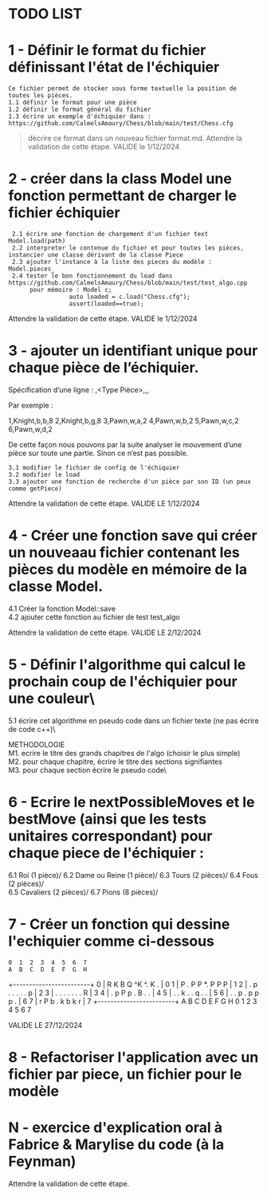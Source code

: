 # TODO LIST

# 1 - Définir le format du fichier définissant l'état de l'échiquier
    Ce fichier permet de stocker sous forme textuelle la position de toutes les pièces.
    1.1 définir le format pour une pièce 
    1.2 définir le format général du fichier
    1.3 écrire un exemple d'échiquier dans : https://github.com/CalmelsAmaury/Chess/blob/main/test/Chess.cfg

 > décrire ce format dans un nouveau fichier format.md.
Attendre la validation de cette étape. VALIDE le 1/12/2024 

# 2 - créer dans la class Model une fonction permettant de charger le fichier échiquier
     2.1 écrire une fonction de chargement d'un fichier text Model.load(path)
     2.2 interpreter le contenue du fichier et pour toutes les pièces, instancier une classe dérivant de la classe Piece
     2.3 ajouter l'instance à la liste des pieces du modèle : Model.pieces_
     2.4 tester le bon fonctionnement du load dans https://github.com/CalmelsAmaury/Chess/blob/main/test/test_algo.cpp
          pour mémoire : Model c;
                     auto loaded = c.load("Chess.cfg");
                     assert(loaded==true);

Attendre la validation de cette étape. VALIDE le 1/12/2024 

# 3 - ajouter un identifiant unique pour chaque pièce de l’échiquier.

Spécification d’une ligne : <id>,<Type Pièce>,<Couleur>,<colonne>,<rang>

Par exemple :

1,Knight,b,b,8
2,Knight,b,g,8
3,Pawn,w,a,2
4,Pawn,w,b,2
5,Pawn,w,c,2
6,Pawn,w,d,2


De cette façon nous pouvons par la suite analyser le mouvement d’une pièce sur toute une partie. Sinon ce n’est pas possible.

    3.1 modifier le fichier de config de l'échiquier
    3.2 modifier le load
    3.3 ajouter une fonction de recherche d'un pièce par son ID (un peux comme getPiece)

Attendre la validation de cette étape. VALIDE LE 1/12/2024

# 4 - Créer une fonction save qui créer un nouveaau fichier contenant les pièces du modèle en mémoire de la classe Model.
  4.1 Créer la fonction Model::save\
  4.2 ajouter cette fonction au fichier de test test_algo

Attendre la validation de cette étape. VALIDE LE 2/12/2024

# 5 - Définir l'algorithme qui calcul le prochain coup de l'échiquier pour une couleur\
  5.1 écrire cet algorithme en pseudo code dans un fichier texte (ne pas écrire de code c++)\

  METHODOLOGIE\
  M1. ecrire le titre des grands chapitres de l'algo (choisir le plus simple)\
  M2. pour chaque chapitre, écrire le titre des sections signifiantes\
  M3. pour chaque section écrire le pseudo code\
  
 

# 6 - Ecrire le nextPossibleMoves et le bestMove (ainsi que les tests unitaires correspondant) pour chaque piece de l'échiquier : 

6.1 Roi (1 pièce)/ 
6.2 Dame ou Reine (1 pièce)/
6.3 Tours (2 pièces)/ 
6.4 Fous (2 pièces)/  
6.5 Cavaliers (2 pièces)/
6.7 Pions (8 pièces)/ 

  
# 7 - Créer un fonction qui dessine l'echiquier comme ci-dessous
 

    0  1  2  3  4  5  6  7
    A  B  C  D  E  F  G  H
  +------------------------+
0 | R  K  B  Q ^K ^.  K  . | 0
1 | P  .  P  P *.  P  P  P | 1
2 | .  p  .  .  .  .  .  p | 2
3 | .  .  .  .  .  .  .  R | 3
4 | .  p  P  p  .  B  .  . | 4
5 | .  .  k  .  .  q  .  . | 5
6 | .  .  p  .  p  p  p  . | 6
7 | r  P  b  .  k  b  k  r | 7
  +------------------------+
    A  B  C  D  E  F  G  H
    0  1  2  3  4  5  6  7

VALIDE LE 27/12/2024

# 8 - Refactoriser l'application avec un fichier par piece, un fichier pour le modèle


# N - exercice d'explication oral à Fabrice & Marylise du code (à la Feynman)

Attendre la validation de cette étape. 

